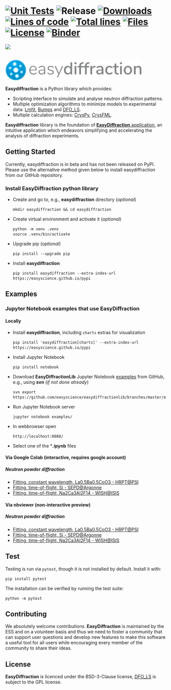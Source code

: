 # [![Unit Tests][20]][21] ![Release][31] [![Downloads][70]][71] [![Lines of code][81]](<>) [![Total lines][80]](<>) [![Files][82]](<>) [![License][50]][51] [![Binder](https://mybinder.org/badge_logo.svg)](https://mybinder.org/v2/gh/easyscience/easydiffractionlib/master)

[![](http://github-actions.40ants.com/easyscience/easydiffractionlib/matrix.svg)](https://github.com/easyscience/easydiffractionlib/actions)

<img height="80"><img src="https://raw.githubusercontent.com/easyscience/easyDiffractionApp/master/resources/images/ed_logo.svg" height="65">

**Easydiffraction** is a Python library which provides:

* Scripting interface to simulate and analyse neutron diffraction patterns.
* Multiple optimization algorithms to minimize models to experimental data: [Lmfit](https://lmfit.github.io/lmfit-py/), [Bumps](https://github.com/bumps/bumps) and [DFO_LS](https://github.com/numericalalgorithmsgroup/dfols).
* Multiple calculation engines: [CrysPy](https://github.com/ikibalin/cryspy), [CrysFML](https://www.ill.eu/sites/fullprof/php/programs24b7.html?pagina=Crysfml).

**Easydiffraction** library is the foundation of [**EasyDiffraction** application](https://github.com/easyscience/easydiffractionapp), an intuitive application which endeavors simplifying and accelerating the analysis of diffraction experiments.

## Getting Started

Currently, easydiffraction is in beta and has not been released on PyPI. Please use the alternative method given below to install easydiffraction from our GitHub repository.

### Install EasyDiffraction python library

* Create and go to, e.g., **easydiffraction** directory (*optional*)
  ```
  mkdir easydiffraction && cd easydiffraction
  ```
* Create virtual environment and activate it (*optional*)
  ```
  python -m venv .venv
  source .venv/bin/activate
  ```
* Upgrade pip (*optional*)
  ```
  pip install --upgrade pip
  ```
* Install **easydiffraction**
  ```
  pip install easydiffraction --extra-index-url https://easyscience.github.io/pypi
  ```

## Examples

### Jupyter Notebook examples that use EasyDiffraction

#### Locally

* Install **easydiffraction**, including `charts` extras for visualization
  ```
  pip install 'easydiffraction[charts]' --extra-index-url https://easyscience.github.io/pypi
  ```
* Install Jupyter Notebook
  ```
  pip install notebook
  ```
* Download **EasyDiffractionLib** Jupyter Notebook [examples](https://github.com/easyscience/easydiffractionlib/tree/master/examples) from GitHub, e.g., using **svn** (*if not done already*)
  ```
  svn export https://github.com/easyscience/easydiffractionlib/branches/master/examples
  ```
* Run Jupyter Notebook server
  ```
  jupyter notebook examples/
  ```
* In webbrowser open
  ```
  http://localhost:8888/
  ```
* Select one of the ***.ipynb** files

#### Via Google Colab (interactive, requires google account)

##### Neutron powder diffraction

* [Fitting, constant wavelength, La0.5Ba0.5CoO3 - HRPT@PSI](https://colab.research.google.com/github/easyscience/easydiffractionlib/blob/master/examples/Fitting_PD-NEUT-CW_LBCO-HRPT.ipynb)
* [Fitting, time-of-flight, Si - SEPD@Argonne](https://colab.research.google.com/github/easyscience/easydiffractionlib/blob/master/examples/Fitting_PD-NEUT-TOF_Si-SEPD.ipynb)
* [Fitting, time-of-flight, Na2Ca3Al2F14 - WISH@ISIS](https://colab.research.google.com/github/easyscience/easydiffractionlib/blob/master/examples/Fitting_PD-NEUT-TOF_NCAF-WISH.ipynb)

#### Via nbviewer (non-interactive preview)

##### Neutron powder diffraction

* [Fitting, constant wavelength, La0.5Ba0.5CoO3 - HRPT@PSI](https://nbviewer.org/github/easyscience/easydiffractionlib/blob/master/examples/Fitting_PD-NEUT-CW_LBCO-HRPT.ipynb)
* [Fitting, time-of-flight, Si - SEPD@Argonne](https://nbviewer.org/github/easyscience/easydiffractionlib/blob/master/examples/Fitting_PD-NEUT-TOF_Si-SEPD.ipynb)
* [Fitting, time-of-flight, Na2Ca3Al2F14 - WISH@ISIS](https://nbviewer.org/github/easyscience/easydiffractionlib/blob/master/examples/Fitting_PD-NEUT-TOF_NCAF-WISH.ipynb)

## Test

Testing is run via `pytest`, though it is not installed by default. Install it with:
```
pip install pytest
```

The installation can be verified by running the test suite:
```
python -m pytest
```

## Contributing
We absolutely welcome contributions. **EasyDiffraction** is maintained by the ESS and on a volunteer basis and thus we need to foster a community that can support user questions and develop new features to make this software a useful tool for all users while encouraging every member of the community to share their ideas.

## License
**EasyDiffraction** is licenced under the  BSD-3-Clause license, [DFO_LS](https://github.com/numericalalgorithmsgroup/dfols) is subject to the GPL license.

<!---CI Build Status--->

[20]: https://github.com/easyscience/easydiffractionlib/actions/workflows/unit_test.yml/badge.svg

[21]: https://github.com/easyscience/easydiffractionlib/actions


<!---Release--->

[31]: https://img.shields.io/badge/release-v0.0.9--alpha-orange

[32]: https://img.shields.io/pypi/v/easyscience.svg

[33]: https://pypi.org/project/easyscience


<!---License--->

[50]: https://img.shields.io/github/license/easyscience/easydiffractionlib.svg

[51]: https://github.com/easyscience/easydiffractionlib/blob/master/LICENSE.md


<!---Downloads--->

[70]: https://img.shields.io/pypi/dm/easyscience.svg

[71]: https://pypi.org/project/easyscience

<!---Code statistics--->

[80]: https://tokei.rs/b1/github/easyscience/easydiffractionlib

[81]: https://tokei.rs/b1/github/easyscience/easydiffractionlib?category=code

[82]: https://tokei.rs/b1/github/easyscience/easydiffractionlib?category=files

[83]: https://www.codefactor.io/repository/github/easyscience/easydiffractionlib/badge

[84]: https://www.codefactor.io/repository/github/easyscience/easydiffractionlib
